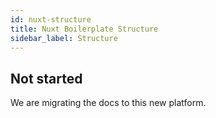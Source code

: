 ```yaml
---
id: nuxt-structure
title: Nuxt Boilerplate Structure
sidebar_label: Structure
---
```


## Not started

We are migrating the docs to this new platform.

